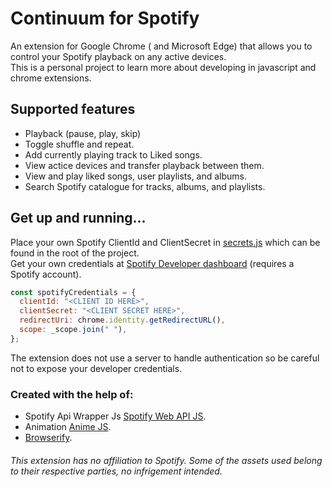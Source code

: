 # Continuum for Spotify

An extension for Google Chrome ( and Microsoft Edge) that allows you to control your Spotify playback on any active devices.\
This is a personal project to learn more about developing in javascript and chrome extensions.

## Supported features
- Playback (pause, play, skip)
- Toggle shuffle and repeat.
- Add currently playing track to Liked songs.
- View actice devices and transfer playback between them.
- View and play liked songs, user playlists, and albums.
- Search Spotify catalogue for tracks, albums, and playlists.

## Get up and running...

Place your own Spotify ClientId and ClientSecret in [secrets.js](../secrets.js) which can be found in the root of the project.\
Get your own credentials at [Spotify Developer dashboard](https://developer.spotify.com/dashboard/) (requires a Spotify account). 
```js
const spotifyCredentials = {
  clientId: "<CLIENT ID HERE>",
  clientSecret: "<CLIENT SECRET HERE>",
  redirectUri: chrome.identity.getRedirectURL(),
  scope: _scope.join(" "),
};
```
The extension does not use a server to handle authentication so be careful not to expose your developer credentials. 

### Created with the help of:
- Spotify Api Wrapper Js [Spotify Web API JS](https://github.com/JMPerez/spotify-web-api-js).
- Animation [Anime JS](https://animejs.com/).
- [Browserify](https://browserify.org/).

###### This extension has no affiliation to Spotify. Some of the assets used belong to their respective parties, no infrigement intended.

